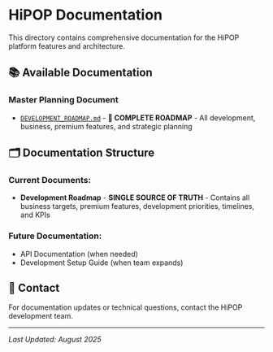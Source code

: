 # HiPOP Documentation

This directory contains comprehensive documentation for the HiPOP platform features and architecture.

## 📚 Available Documentation

### **Master Planning Document**
- [`DEVELOPMENT_ROADMAP.md`](DEVELOPMENT_ROADMAP.md) - **🎯 COMPLETE ROADMAP** - All development, business, premium features, and strategic planning

## 🗂️ Documentation Structure

### **Current Documents:**
- **Development Roadmap** - **SINGLE SOURCE OF TRUTH** - Contains all business targets, premium features, development priorities, timelines, and KPIs

### **Future Documentation:**
- API Documentation (when needed)
- Development Setup Guide (when team expands)

## 📧 Contact

For documentation updates or technical questions, contact the HiPOP development team.

---

*Last Updated: August 2025*